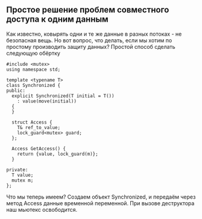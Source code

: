 ## Простое решение проблем совместного доступа к одним данным

Как известно, ковырять одни и те же данные в разных потоках - не безопасная вещь. Но вот вопрос, что делать, если мы хотим по простому производить защиту данных? Простой способ сделать следующую обёртку

```
#include <mutex>
using namespace std;

template <typename T>
class Synchronized {
public:
  explicit Synchronized(T initial = T())
    : value(move(initial))
  {
  }

  struct Access {
    T& ref_to_value;
    lock_guard<mutex> guard;
  };

  Access GetAccess() {
    return {value, lock_guard(m)};
  }

private:
  T value;
  mutex m;
};
```

Что мы теперь имеем? Создаем объект Synchronized, и передаём через метод Access данные временной переменной. При вызове деструктора наш мьютекс освободится.